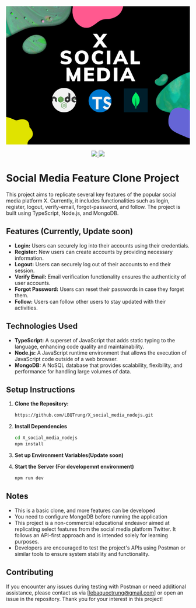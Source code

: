 <p align="center">
  <br>
  <img src="https://github.com/LBQTrung/X_social_media_nodejs/blob/main/img_for_readme/cover.png?raw=true"/>
  <br/>
</p>

<p align="center">
  <a href="https://www.facebook.com/lebaquoctrung39/">
    <img src="https://img.shields.io/badge/Facebook-1877F2?logo=facebook&logoColor=white">
  </a>
  <a href="https://www.instagram.com/quoctrung.39/">
    <img src="https://img.shields.io/badge/Instagram-FED9ED?logo=instagram&logoColor=white">
  </a>
</p>

# Social Media Feature Clone Project

This project aims to replicate several key features of the popular social media platform X. Currently, it includes functionalities such as login, register, logout, verify-email, forgot-password, and follow. The project is built using TypeScript, Node.js, and MongoDB.

## Features (Currently, Update soon)

- **Login:** Users can securely log into their accounts using their credentials.
- **Register:** New users can create accounts by providing necessary information.
- **Logout:** Users can securely log out of their accounts to end their session.
- **Verify Email:** Email verification functionality ensures the authenticity of user accounts.
- **Forgot Password:** Users can reset their passwords in case they forget them.
- **Follow:** Users can follow other users to stay updated with their activities.

## Technologies Used

- **TypeScript:** A superset of JavaScript that adds static typing to the language, enhancing code quality and maintainability.
- **Node.js:** A JavaScript runtime environment that allows the execution of JavaScript code outside of a web browser.
- **MongoDB:** A NoSQL database that provides scalability, flexibility, and performance for handling large volumes of data.

## Setup Instructions

1. **Clone the Repository:** 
   ```bash
   https://github.com/LBQTrung/X_social_media_nodejs.git
   ```
2. **Install Dependencies**
   ```bash
   cd X_social_media_nodejs
   npm install
   ```
3. **Set up Environment Variables(Update soon)**

4. **Start the Server (For developemnt environment)**
   ```bash
   npm run dev
   ```

## Notes
- This is a basic clone, and more features can be developed
- You need to configure MongoDB before running the application
- This project is a non-commercial educational endeavor aimed at replicating select features from the social media platform Twitter. It follows an API-first approach and is intended solely for learning purposes.
- Developers are encouraged to test the project's APIs using Postman or similar tools to ensure system stability and functionality.

## Contributing
If you encounter any issues during testing with Postman or need additional assistance, please contact us via [lebaquoctrung@gmail.com] or open an issue in the repository.
Thank you for your interest in this project!


